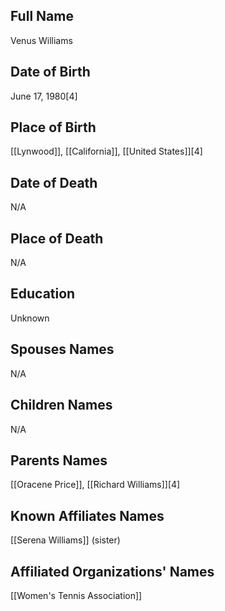## Full Name
Venus Williams

## Date of Birth
June 17, 1980[4]

## Place of Birth
[[Lynwood]], [[California]], [[United States]][4]

## Date of Death
N/A

## Place of Death
N/A

## Education
Unknown

## Spouses Names
N/A

## Children Names
N/A

## Parents Names
[[Oracene Price]], [[Richard Williams]][4]

## Known Affiliates Names
[[Serena Williams]] (sister)

## Affiliated Organizations' Names
[[Women's Tennis Association]]

